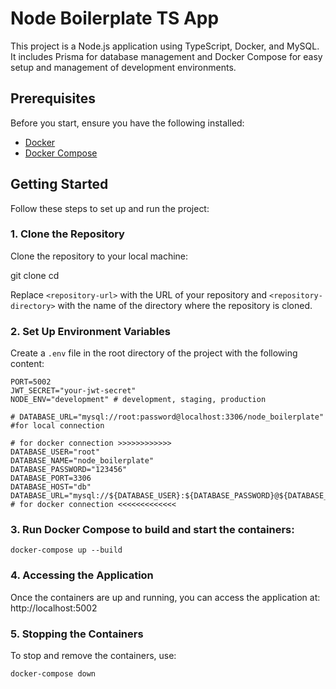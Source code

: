 # Node Boilerplate TS App

This project is a Node.js application using TypeScript, Docker, and MySQL. It includes Prisma for database management and Docker Compose for easy setup and management of development environments.

## Prerequisites

Before you start, ensure you have the following installed:

- [Docker](https://docs.docker.com/get-docker/)
- [Docker Compose](https://docs.docker.com/compose/install/)

## Getting Started

Follow these steps to set up and run the project:

### 1. Clone the Repository

Clone the repository to your local machine:

git clone <repository-url>
cd <repository-directory>

Replace `<repository-url>` with the URL of your repository and `<repository-directory>` with the name of the directory where the repository is cloned.

### 2. Set Up Environment Variables

Create a `.env` file in the root directory of the project with the following content:

```env
PORT=5002
JWT_SECRET="your-jwt-secret"
NODE_ENV="development" # development, staging, production

# DATABASE_URL="mysql://root:password@localhost:3306/node_boilerplate" #for local connection

# for docker connection >>>>>>>>>>>>
DATABASE_USER="root"
DATABASE_NAME="node_boilerplate"
DATABASE_PASSWORD="123456"
DATABASE_PORT=3306
DATABASE_HOST="db"
DATABASE_URL="mysql://${DATABASE_USER}:${DATABASE_PASSWORD}@${DATABASE_HOST}:${DATABASE_PORT}/${DATABASE_NAME}" 
# for docker connection <<<<<<<<<<<<<

```
### 3. Run Docker Compose to build and start the containers:

```
docker-compose up --build
```

### 4. Accessing the Application

Once the containers are up and running, you can access the application at: http://localhost:5002

### 5. Stopping the Containers

To stop and remove the containers, use:
```
docker-compose down
```








